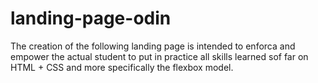 # landing-page-odin
The creation of the following landing page is intended to enforca and empower the actual student to put in practice all skills learned sof far on HTML + CSS and more specifically the flexbox model.